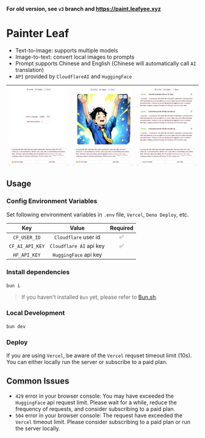 **For old version, see `v3` branch and <https://paint.leafyee.xyz>**

# Painter Leaf

- Text-to-image: supports multiple models
- Image-to-text: convert local images to prompts
- Prompt supports Chinese and English (Chinese will automatically call `AI` translation)
- `API` provided by `CloudflareAI` and `HuggingFace`

| ![](./readme/2.png) | ![](./readme/1.png) | ![](./readme/3.png) |
| :---: | :---: | :---: |

## Usage

### Config Environment Variables

Set following environment variables in `.env` file, `Vercel`, `Deno Deploy`, etc.

| Key | Value | Required |
| :---: | :---: | :---: |
| `CF_USER_ID` | `Cloudflare` user id | ✅ |
| `CF_AI_API_KEY` | `Cloudflare AI` api key | ✅ |
| `HF_API_KEY` | `HuggingFace` api key |  |

### Install dependencies

```bash
bun i
```

> If you haven't installed `Bun` yet, please refer to [Bun.sh](https://bun.sh).

### Local Development

```bash
bun dev
```

### Deploy

If you are using `Vercel`, be aware of the `Vercel` requset timeout limit (10s). You can either locally run the server or subscribe to a paid plan.

## Common Issues

- `429` error in your browser console: You may have exceeded the `HuggingFace` api request limit. Please wait for a while, reduce the frequency of requests, and consider subscribing to a paid plan.
- `504` error in your browser console: The request have exceeded the `Vercel` timeout limit. Please consider subscribing to a paid plan or run the server locally.

